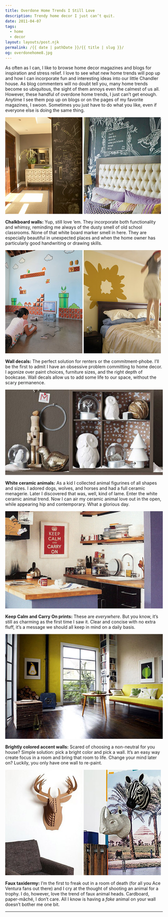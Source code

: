 ```yaml
---
title: Overdone Home Trends I Still Love
description: Trendy home decor I just can’t quit.
date: 2011-04-07
tags: 
  - home
  - decor
layout: layouts/post.njk
permalink: /{{ date | pathDate }}/{{ title | slug }}/
og: overdonehome8.jpg
---
```


As often as I can, I like to browse home decor magazines and blogs for inspiration and stress relief. I love to see what new home trends will pop up and how I can incorporate fun and interesting ideas into our little Chandler house. As blog commenters will no doubt tell you, many home trends become so ubiquitous, the sight of them annoys even the calmest of us all. However, these handful of overdone home trends, I just can’t get enough. Anytime I see them pop up on blogs or on the pages of my favorite magazines, I swoon. Sometimes you just have to do what you like, even if everyone else is doing the same thing.

<p>
  <img src="/img/overdonehome2.jpg" alt="pocket door that’s a chalkboard" width="247" class="img-left" />
  <img src="/img/overdonehome3.jpg" alt="nice headboard with a chalkboard wall behind" width="247" />
</p>

**Chalkboard walls:** Yup, still love ’em. They incorporate both functionality and whimsy, reminding me always of the dusty smell of old school classrooms. None of that white board marker smell in here. They are especially beautiful in unexpected places and when the home owner has particularly good handwriting or drawing skills.

<p>
  <img src="/img/overdonehome4.jpg" alt="Super Mario Bros. wall decals" width="247" class="img-left" />
  <img src="/img/overdonehome5.jpg" alt="flower wall decal" width="247" />
</p>

**Wall decals:** The perfect solution for renters or the commitment-phobe. I’ll be the first to admit I have an obsessive problem committing to home decor. I agonize over paint choices, furniture sizes, and the right depth of bookcase. Wall decals allow us to add some life to our space, without the scary permanence.

![display of Christmas objects including white ceramic owls](/img/overdonehome7.jpg)

**White ceramic animals:** As a kid I collected animal figurines of all shapes and sizes. I adored dogs, wolves, and horses and had a full ceramic menagerie. Later I discovered that was, well, kind of lame. Enter the white ceramic animal trend. Now I can air my ceramic animal love out in the open, while appearing hip and contemporary. What a glorious day.

![kitchen with a Keep Calm and Carry On print](/img/overdonehome8.jpg)

**Keep Calm and Carry On prints:** These are _everywhere_. But you know, it’s still as charming as the first time I saw it. Clear and concise with no extra fluff, it’s a message we should all keep in mind on a daily basis.

![living room with one wall painted bright yellow](/img/overdonehome9.jpg)

**Brightly colored accent walls:** Scared of choosing a non-neutral for you house? Simple solution: pick a bright color and pick a wall. It’s an easy way create focus in a room and bring that room to life. Change your mind later on? Luckily, you only have one wall to re-paint.

<p>
  <img src="/img/overdonehome10.jpg" alt="deer head made of cardboard" width="247" class="img-left" />
  <img src="/img/overdonehome11.jpg" alt="papier-mâché rhio and zebra heads" width="247" />
</p>

**Faux taxidermy:** I’m the first to freak out in a room of death (for all you Ace Ventura fans out there) and I cry at the thought of shooting an animal for a trophy. I do, however, love the trend of faux animal heads. Cardboard, paper-mâché, I don’t care. All I know is having a _fake_ animal on your wall doesn’t bother me one bit.

---
